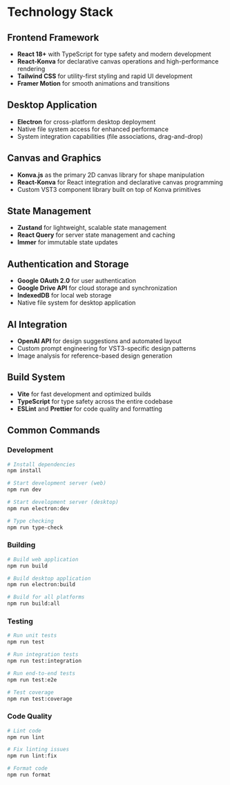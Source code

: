 # Technology Stack

## Frontend Framework

- **React 18+** with TypeScript for type safety and modern development
- **React-Konva** for declarative canvas operations and high-performance rendering
- **Tailwind CSS** for utility-first styling and rapid UI development
- **Framer Motion** for smooth animations and transitions

## Desktop Application

- **Electron** for cross-platform desktop deployment
- Native file system access for enhanced performance
- System integration capabilities (file associations, drag-and-drop)

## Canvas and Graphics

- **Konva.js** as the primary 2D canvas library for shape manipulation
- **React-Konva** for React integration and declarative canvas programming
- Custom VST3 component library built on top of Konva primitives

## State Management

- **Zustand** for lightweight, scalable state management
- **React Query** for server state management and caching
- **Immer** for immutable state updates

## Authentication and Storage

- **Google OAuth 2.0** for user authentication
- **Google Drive API** for cloud storage and synchronization
- **IndexedDB** for local web storage
- Native file system for desktop application

## AI Integration

- **OpenAI API** for design suggestions and automated layout
- Custom prompt engineering for VST3-specific design patterns
- Image analysis for reference-based design generation

## Build System

- **Vite** for fast development and optimized builds
- **TypeScript** for type safety across the entire codebase
- **ESLint** and **Prettier** for code quality and formatting

## Common Commands

### Development

```bash
# Install dependencies
npm install

# Start development server (web)
npm run dev

# Start development server (desktop)
npm run electron:dev

# Type checking
npm run type-check
```

### Building

```bash
# Build web application
npm run build

# Build desktop application
npm run electron:build

# Build for all platforms
npm run build:all
```

### Testing

```bash
# Run unit tests
npm run test

# Run integration tests
npm run test:integration

# Run end-to-end tests
npm run test:e2e

# Test coverage
npm run test:coverage
```

### Code Quality

```bash
# Lint code
npm run lint

# Fix linting issues
npm run lint:fix

# Format code
npm run format
```
